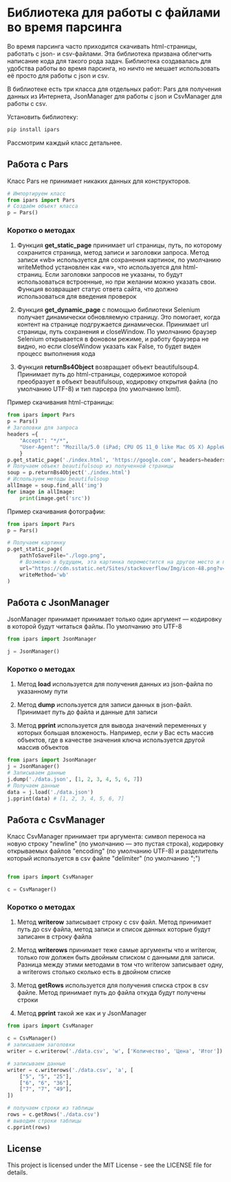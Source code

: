 # Библиотека для работы с файлами во время парсинга

Во время парсинга часто приходится скачивать html-страницы, работать с json- и csv-файлами. Эта библиотека призвана облегчить написание кода для такого рода задач. Библиотека создавалась для удобства работы во время парсинга, но ничто не мешает использовать её просто для работы с json и csv.

В библиотеке есть три класса для отдельных работ: Pars для получения данных из Интернета, JsonManager для работы с json и CsvManager для работы с csv.

Установить библиотеку:

```bash
pip install ipars
```

Рассмотрим каждый класс детальнее.

## Работа с Pars

Класс Pars не принимает никаких данных для конструкторов.

```python
# Импортируем класс
from ipars import Pars
# Создаём объект класса
p = Pars()
```

### Коротко о методах

1. Функция **get_static_page** принимает url страницы, путь, по которому сохранится страница, метод записи и заголовки запроса. Метод записи «wb» используется для сохранения картинок, по умолчанию writeMethod установлен как «w», что используется для html-страниц. Если заголовки запросов не указаны, то будут использоваться встроенные, но при желании можно указать свои. Функция возвращает статус ответа сайта, что должно использоваться для введения проверок

2. Функция **get_dynamic_page** с помощью библиотеки Selenium получает динамически обновляемую страницу. Это помогает, когда контент на странице подгружается динамически. Принимает url страницы, путь сохранения и closeWindow. По умолчанию браузер Selenium открывается в фоновом режиме, и работу браузера не видно, но если closeWindow указать как False, то будет виден процесс выполнения кода

3. Функция **returnBs4Object** возвращает объект beautifulsoup4. Принимает путь до html-страницы, содержимое которой преобразует в объект beautifulsoup, кодировку открытия файла (по умолчанию UTF-8) и тип парсера (по умолчанию lxml).

Пример скачивания html-страницы:

```py
from ipars import Pars
p = Pars()
# Заголовки для запроса
headers ={
    "Accept": "*/*",
    "User-Agent": "Mozilla/5.0 (iPad; CPU OS 11_0 like Mac OS X) AppleWebKit/604.1.34 (KHTML, like Gecko) Version/11.0 Mobile/15A5341f Safari/604.1"
    }
p.get_static_page('./index.html', 'https://google.com', headers=headers)
# Получаем объект beautifulsoup из полученной страницы
soup = p.returnBs4Object('./index.html')
# Используем методы beautifulsoup
allImage = soup.find_all('img')
for image in allImage:
    print(image.get('src'))
```

Пример скачивания фотографии:

```py
from ipars import Pars
p = Pars()

# Получаем картинку
p.get_static_page(
    pathToSaveFile="./logo.png",
    # Возможно в будущем, эта картинка переместится на другое место и пример перестанет работать 👉👈
    url="https://cdn.sstatic.net/Sites/stackoverflow/Img/icon-48.png?v=b7e36f88ff92",
    writeMethod='wb'
)
```

## Работа с JsonManager

JsonManager принимает принимает только один аргумент — кодировку в которой будут читаться файлы. По умолчанию это UTF-8

```py
from ipars import JsonManager

j = JsonManager()
```

### Коротко о методах

1. Метод **load** используется для получения данных из json-файла по указанному пути

2. Метод **dump** используется для записи данных в json-файл. Принимает путь до файла и данные для записи

3. Метод **pprint** используется для вывода значений переменных у которых большая вложеность. Например, если у Вас есть массив объектов, где в качестве значения ключа используется другой массив объектов

```py
from ipars import JsonManager
j = JsonManager()
# Записываем данные
j.dump('./data.json', [1, 2, 3, 4, 5, 6, 7])
# Получаем данные
data = j.load('./data.json')
j.pprint(data) # [1, 2, 3, 4, 5, 6, 7]
```

## Работа с CsvManager

Класс CsvManager принимает три аргумента: символ переноса на новую строку "newline" (по умолчанию — это пустая строка), кодировку открываемых файлов "encoding" (по умолчанию UTF-8) и разделитель который используется в csv файле "delimiter" (по умолчанию ";")

```py

from ipars import CsvManager

c = CsvManager()
```

### Коротко о методах

1. Метод **writerow** записывает строку с csv файл. Метод принимает путь до csv файла, метод записи и список данных которые будут записанн в строку файла

2. Метод **writerows** принимает теже самые аргументы что и writerow, только row должен быть двойным списком с данными для записи. Разница между этими методами в том что writerow записывает одну, а writerows столько сколько есть в двойном списке

3. Метод **getRows** используется для получения списка строк в csv файле. Метод принимает путь до файла откуда будут получены строки

4. Метод **pprint** такой же как и у JsonManager

```py
from ipars import CsvManager

c = CsvManager()
# записываем заголовки
writer = c.writerow('./data.csv', 'w', ['Количество', 'Цена', 'Итог'])

# записываем данные
writer = c.writerows('./data.csv', 'a', [
    ["5", "5", "25"],
    ["6", "6", "36"],
    ["7", "7", "49"],
])

# получаем строки из таблицы
rows = c.getRows('./data.csv')
# выводим строки таблицы
c.pprint(rows)
```

## License

This project is licensed under the MIT License - see the LICENSE file for details.
